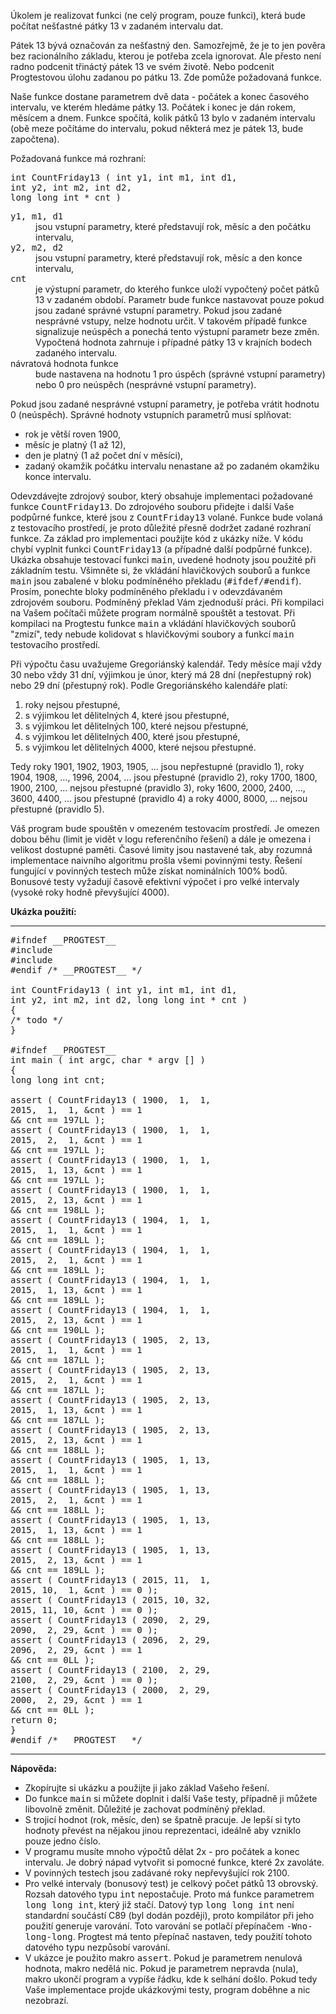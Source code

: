 Úkolem je realizovat funkci (ne celý program, pouze funkci), která bude počítat nešťastné pátky 13 v zadaném intervalu dat.

Pátek 13 bývá označován za nešťastný den. Samozřejmě, že je to jen pověra bez racionálního základu, kterou je potřeba zcela ignorovat. Ale přesto není radno podcenit třináctý pátek 13 ve svém životě. Nebo podcenit Progtestovou úlohu zadanou po pátku 13\. Zde pomůže požadovaná funkce.

Naše funkce dostane parametrem dvě data - počátek a konec časového intervalu, ve kterém hledáme pátky 13\. Počátek i konec je dán rokem, měsícem a dnem. Funkce spočítá, kolik pátků 13 bylo v zadaném intervalu (obě meze počítáme do intervalu, pokud některá mez je pátek 13, bude započtena).

Požadovaná funkce má rozhraní:

<pre>int CountFriday13 ( int y1, int m1, int d1,
int y2, int m2, int d2,
long long int * cnt )
</pre>

<dl>

<dt><tt>y1, m1, d1</tt></dt>

<dd>jsou vstupní parametry, které představují rok, měsíc a den počátku intervalu,</dd>

<dt><tt>y2, m2, d2</tt></dt>

<dd>jsou vstupní parametry, které představují rok, měsíc a den konce intervalu,</dd>

<dt><tt>cnt</tt></dt>

<dd>je výstupní parametr, do kterého funkce uloží vypočtený počet pátků 13 v zadaném období. Parametr bude funkce nastavovat pouze pokud jsou zadané správné vstupní parametry. Pokud jsou zadané nesprávné vstupy, nelze hodnotu určit. V takovém případě funkce signalizuje neúspěch a ponechá tento výstupní parametr beze změn. Vypočtená hodnota zahrnuje i případné pátky 13 v krajních bodech zadaného intervalu.</dd>

<dt>návratová hodnota funkce</dt>

<dd>bude nastavena na hodnotu 1 pro úspěch (správné vstupní parametry) nebo 0 pro neúspěch (nesprávné vstupní parametry).</dd>

</dl>

Pokud jsou zadané nesprávné vstupní parametry, je potřeba vrátit hodnotu 0 (neúspěch). Správné hodnoty vstupních parametrů musí splňovat:

*   rok je větší roven 1900,
*   měsíc je platný (1 až 12),
*   den je platný (1 až počet dní v měsíci),
*   zadaný okamžik počátku intervalu nenastane až po zadaném okamžiku konce intervalu.

Odevzdávejte zdrojový soubor, který obsahuje implementaci požadované funkce <tt>CountFriday13</tt>. Do zdrojového souboru přidejte i další Vaše podpůrné funkce, které jsou z <tt>CountFriday13</tt> volané. Funkce bude volaná z testovacího prostředí, je proto důležité přesně dodržet zadané rozhraní funkce. Za základ pro implementaci použijte kód z ukázky níže. V kódu chybí vyplnit funkci <tt>CountFriday13</tt> (a případné další podpůrné funkce). Ukázka obsahuje testovací funkci <tt>main</tt>, uvedené hodnoty jsou použité při základním testu. Všimněte si, že vkládání hlavičkových souborů a funkce <tt>main</tt> jsou zabalené v bloku podmíněného překladu (<tt>#ifdef/#endif</tt>). Prosím, ponechte bloky podmíněného překladu i v odevzdávaném zdrojovém souboru. Podmíněný překlad Vám zjednoduší práci. Při kompilaci na Vašem počítači můžete program normálně spouštět a testovat. Při kompilaci na Progtestu funkce <tt>main</tt> a vkládání hlavičkových souborů "zmizí", tedy nebude kolidovat s hlavičkovými soubory a funkcí <tt>main</tt> testovacího prostředí.

Při výpočtu času uvažujeme Gregoriánský kalendář. Tedy měsíce mají vždy 30 nebo vždy 31 dní, výjimkou je únor, který má 28 dní (nepřestupný rok) nebo 29 dní (přestupný rok). Podle Gregoriánského kalendáře platí:

1.  roky nejsou přestupné,
2.  s výjimkou let dělitelných 4, které jsou přestupné,
3.  s výjimkou let dělitelných 100, které nejsou přestupné,
4.  s výjimkou let dělitelných 400, které jsou přestupné,
5.  s výjimkou let dělitelných 4000, které nejsou přestupné.

Tedy roky 1901, 1902, 1903, 1905, ... jsou nepřestupné (pravidlo 1), roky 1904, 1908, ..., 1996, 2004, ... jsou přestupné (pravidlo 2), roky 1700, 1800, 1900, 2100, ... nejsou přestupné (pravidlo 3), roky 1600, 2000, 2400, ..., 3600, 4400, ... jsou přestupné (pravidlo 4) a roky 4000, 8000, ... nejsou přestupné (pravidlo 5).

Váš program bude spouštěn v omezeném testovacím prostředí. Je omezen dobou běhu (limit je vidět v logu referenčního řešení) a dále je omezena i velikost dostupné paměti. Časové limity jsou nastavené tak, aby rozumná implementace naivního algoritmu prošla všemi povinnými testy. Řešení fungující v povinných testech může získat nominálních 100% bodů. Bonusové testy vyžadují časově efektivní výpočet i pro velké intervaly (vysoké roky hodně převyšující 4000).

**Ukázka použití:**

* * *

<pre>#ifndef __PROGTEST__
#include <stdio.h>
#include <assert.h>
#endif /* __PROGTEST__ */

int CountFriday13 ( int y1, int m1, int d1,
int y2, int m2, int d2, long long int * cnt )
{
/* todo */
}

#ifndef __PROGTEST__
int main ( int argc, char * argv [] )
{
long long int cnt;

assert ( CountFriday13 ( 1900,  1,  1,
2015,  1,  1, &cnt ) == 1
&& cnt == 197LL );
assert ( CountFriday13 ( 1900,  1,  1,
2015,  2,  1, &cnt ) == 1
&& cnt == 197LL );
assert ( CountFriday13 ( 1900,  1,  1,
2015,  1, 13, &cnt ) == 1
&& cnt == 197LL );
assert ( CountFriday13 ( 1900,  1,  1,
2015,  2, 13, &cnt ) == 1
&& cnt == 198LL );
assert ( CountFriday13 ( 1904,  1,  1,
2015,  1,  1, &cnt ) == 1
&& cnt == 189LL );
assert ( CountFriday13 ( 1904,  1,  1,
2015,  2,  1, &cnt ) == 1
&& cnt == 189LL );
assert ( CountFriday13 ( 1904,  1,  1,
2015,  1, 13, &cnt ) == 1
&& cnt == 189LL );
assert ( CountFriday13 ( 1904,  1,  1,
2015,  2, 13, &cnt ) == 1
&& cnt == 190LL );
assert ( CountFriday13 ( 1905,  2, 13,
2015,  1,  1, &cnt ) == 1
&& cnt == 187LL );
assert ( CountFriday13 ( 1905,  2, 13,
2015,  2,  1, &cnt ) == 1
&& cnt == 187LL );
assert ( CountFriday13 ( 1905,  2, 13,
2015,  1, 13, &cnt ) == 1
&& cnt == 187LL );
assert ( CountFriday13 ( 1905,  2, 13,
2015,  2, 13, &cnt ) == 1
&& cnt == 188LL );
assert ( CountFriday13 ( 1905,  1, 13,
2015,  1,  1, &cnt ) == 1
&& cnt == 188LL );
assert ( CountFriday13 ( 1905,  1, 13,
2015,  2,  1, &cnt ) == 1
&& cnt == 188LL );
assert ( CountFriday13 ( 1905,  1, 13,
2015,  1, 13, &cnt ) == 1
&& cnt == 188LL );
assert ( CountFriday13 ( 1905,  1, 13,
2015,  2, 13, &cnt ) == 1
&& cnt == 189LL );
assert ( CountFriday13 ( 2015, 11,  1,
2015, 10,  1, &cnt ) == 0 );
assert ( CountFriday13 ( 2015, 10, 32,
2015, 11, 10, &cnt ) == 0 );
assert ( CountFriday13 ( 2090,  2, 29,
2090,  2, 29, &cnt ) == 0 );
assert ( CountFriday13 ( 2096,  2, 29,
2096,  2, 29, &cnt ) == 1
&& cnt == 0LL );
assert ( CountFriday13 ( 2100,  2, 29,
2100,  2, 29, &cnt ) == 0 );
assert ( CountFriday13 ( 2000,  2, 29,
2000,  2, 29, &cnt ) == 1
&& cnt == 0LL );
return 0;
}
#endif /* __PROGTEST__ */
</pre>

* * *

**Nápověda:**

*   Zkopírujte si ukázku a použijte ji jako základ Vašeho řešení.
*   Do funkce <tt>main</tt> si můžete doplnit i další Vaše testy, případně ji můžete libovolně změnit. Důležité je zachovat podmíněný překlad.
*   S trojicí hodnot (rok, měsíc, den) se špatně pracuje. Je lepší si tyto hodnoty převést na nějakou jinou reprezentaci, ideálně aby vzniklo pouze jedno číslo.
*   V programu musíte mnoho výpočtů dělat 2x - pro počátek a konec intervalu. Je dobrý nápad vytvořit si pomocné funkce, které 2x zavoláte.
*   V povinných testech jsou zadávané roky nepřevyšující rok 2100.
*   Pro velké intervaly (bonusový test) je celkový počet pátků 13 obrovský. Rozsah datového typu <tt>int</tt> nepostačuje. Proto má funkce parametrem <tt>long long int</tt>, který již stačí. Datový typ <tt>long long int</tt> není standardní součástí C89 (byl dodán později), proto kompilátor při jeho použití generuje varování. Toto varování se potlačí přepínačem <tt>-Wno-long-long</tt>. Progtest má tento přepínač nastaven, tedy použití tohoto datového typu nezpůsobí varování.
*   V ukázce je použito makro <tt>assert</tt>. Pokud je parametrem nenulová hodnota, makro nedělá nic. Pokud je parametrem nepravda (nula), makro ukončí program a vypíše řádku, kde k selhání došlo. Pokud tedy Vaše implementace projde ukázkovými testy, program doběhne a nic nezobrazí.
